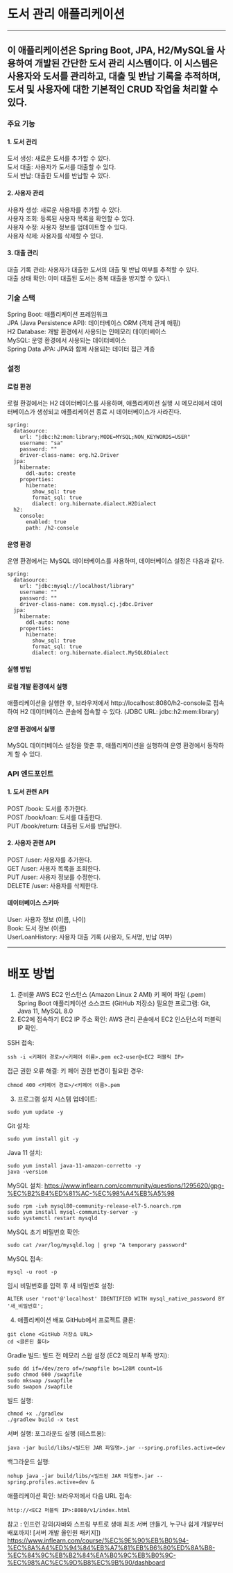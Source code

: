 # 도서 관리 애플리케이션

---

## 이 애플리케이션은 Spring Boot, JPA, H2/MySQL을 사용하여 개발된 간단한 도서 관리 시스템이다. 이 시스템은 사용자와 도서를 관리하고, 대출 및 반납 기록을 추적하며, 도서 및 사용자에 대한 기본적인 CRUD 작업을 처리할 수 있다.

### 주요 기능
#### 1. 도서 관리
도서 생성: 새로운 도서를 추가할 수 있다.\
도서 대출: 사용자가 도서를 대출할 수 있다.\
도서 반납: 대출한 도서를 반납할 수 있다.
#### 2. 사용자 관리
사용자 생성: 새로운 사용자를 추가할 수 있다.\
사용자 조회: 등록된 사용자 목록을 확인할 수 있다.\
사용자 수정: 사용자 정보를 업데이트할 수 있다.\
사용자 삭제: 사용자를 삭제할 수 있다.
#### 3. 대출 관리
대출 기록 관리: 사용자가 대출한 도서의 대출 및 반납 여부를 추적할 수 있다.\
대출 상태 확인: 이미 대출된 도서는 중복 대출을 방지할 수 있다.\
### 기술 스택
Spring Boot: 애플리케이션 프레임워크\
JPA (Java Persistence API): 데이터베이스 ORM (객체 관계 매핑)\
H2 Database: 개발 환경에서 사용되는 인메모리 데이터베이스\
MySQL: 운영 환경에서 사용되는 데이터베이스\
Spring Data JPA: JPA와 함께 사용되는 데이터 접근 계층
### 설정
#### 로컬 환경
로컬 환경에서는 H2 데이터베이스를 사용하며, 애플리케이션 실행 시 메모리에서 데이터베이스가 생성되고 애플리케이션 종료 시 데이터베이스가 사라진다.
```
spring:
  datasource:
    url: "jdbc:h2:mem:library;MODE=MYSQL;NON_KEYWORDS=USER"
    username: "sa"
    password: ""
    driver-class-name: org.h2.Driver
  jpa:
    hibernate:
      ddl-auto: create
    properties:
      hibernate:
        show_sql: true
        format_sql: true
        dialect: org.hibernate.dialect.H2Dialect
  h2:
    console:
      enabled: true
      path: /h2-console

```
#### 운영 환경
운영 환경에서는 MySQL 데이터베이스를 사용하며, 데이터베이스 설정은 다음과 같다.
```
spring:
  datasource:
    url: "jdbc:mysql://localhost/library"
    username: ""
    password: ""
    driver-class-name: com.mysql.cj.jdbc.Driver
  jpa:
    hibernate:
      ddl-auto: none
    properties:
      hibernate:
        show_sql: true
        format_sql: true
        dialect: org.hibernate.dialect.MySQL8Dialect
```
#### 실행 방법
#### 로컬 개발 환경에서 실행
애플리케이션을 실행한 후, 브라우저에서 http://localhost:8080/h2-console로 접속하여 H2 데이터베이스 콘솔에 접속할 수 있다. (JDBC URL: jdbc:h2:mem:library)

#### 운영 환경에서 실행
MySQL 데이터베이스 설정을 맞춘 후, 애플리케이션을 실행하여 운영 환경에서 동작하게 할 수 있다.

### API 엔드포인트
#### 1. 도서 관련 API
POST /book: 도서를 추가한다.\
POST /book/loan: 도서를 대출한다.\
PUT /book/return: 대출된 도서를 반납한다.

#### 2. 사용자 관련 API
POST /user: 사용자를 추가한다.\
GET /user: 사용자 목록을 조회한다.\
PUT /user: 사용자 정보를 수정한다.\
DELETE /user: 사용자를 삭제한다.

#### 데이터베이스 스키마
User: 사용자 정보 (이름, 나이)\
Book: 도서 정보 (이름)\
UserLoanHistory: 사용자 대출 기록 (사용자, 도서명, 반납 여부)

---

# 배포 방법

1. 준비물
   AWS EC2 인스턴스 (Amazon Linux 2 AMI)
   키 페어 파일 (.pem)
   Spring Boot 애플리케이션 소스코드 (GitHub 저장소)
   필요한 프로그램: Git, Java 11, MySQL 8.0
2. EC2에 접속하기
   EC2 IP 주소 확인: AWS 관리 콘솔에서 EC2 인스턴스의 퍼블릭 IP 확인.

SSH 접속:

```
ssh -i <키페어 경로>/<키페어 이름>.pem ec2-user@<EC2 퍼블릭 IP>
```
접근 권한 오류 해결: 키 페어 권한 변경이 필요한 경우:

```
chmod 400 <키페어 경로>/<키페어 이름>.pem
```
3. 프로그램 설치
   시스템 업데이트:
```
sudo yum update -y
```

Git 설치:
```
sudo yum install git -y
```
Java 11 설치:
```
sudo yum install java-11-amazon-corretto -y
java -version
```

MySQL 설치:
https://www.inflearn.com/community/questions/1295620/gpg-%EC%B2%B4%ED%81%AC-%EC%98%A4%EB%A5%98

```
sudo rpm -ivh mysql80-community-release-el7-5.noarch.rpm
sudo yum install mysql-community-server -y
sudo systemctl restart mysqld
```
MySQL 초기 비밀번호 확인:
```
sudo cat /var/log/mysqld.log | grep "A temporary password"
```
MySQL 접속:

```
mysql -u root -p
```
임시 비밀번호를 입력 후 새 비밀번호 설정:

```
ALTER user 'root'@'localhost' IDENTIFIED WITH mysql_native_password BY '새_비밀번호';
```
4. 애플리케이션 배포
   GitHub에서 프로젝트 클론:

```
git clone <GitHub 저장소 URL>
cd <클론된 폴더>
```
Gradle 빌드:
빌드 전 메모리 스왑 설정 (EC2 메모리 부족 방지):
```
sudo dd if=/dev/zero of=/swapfile bs=128M count=16
sudo chmod 600 /swapfile
sudo mkswap /swapfile
sudo swapon /swapfile
```
빌드 실행:
```
chmod +x ./gradlew
./gradlew build -x test
```

서버 실행:
포그라운드 실행 (테스트용):
```
java -jar build/libs/<빌드된 JAR 파일명>.jar --spring.profiles.active=dev
```
백그라운드 실행:
```
nohup java -jar build/libs/<빌드된 JAR 파일명>.jar --spring.profiles.active=dev &
```
애플리케이션 확인:
브라우저에서 다음 URL 접속:
```
http://<EC2 퍼블릭 IP>:8080/v1/index.html
```


참고 : 인프런 강의(자바와 스프링 부트로 생애 최초 서버 만들기, 누구나 쉽게 개발부터 배포까지! [서버 개발 올인원 패키지]) 
https://www.inflearn.com/course/%EC%9E%90%EB%B0%94-%EC%8A%A4%ED%94%84%EB%A7%81%EB%B6%80%ED%8A%B8-%EC%84%9C%EB%B2%84%EA%B0%9C%EB%B0%9C-%EC%98%AC%EC%9D%B8%EC%9B%90/dashboard
